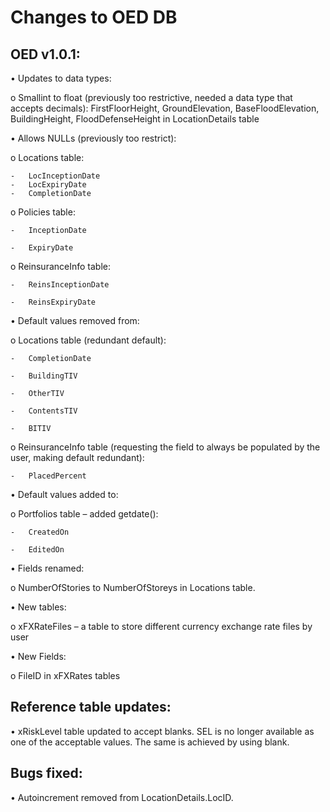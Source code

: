 # Changes to OED DB

## OED v1.0.1:
•	Updates to data types:

  o	Smallint to float (previously too restrictive, needed a data type that accepts decimals): FirstFloorHeight, GroundElevation,    BaseFloodElevation, BuildingHeight, FloodDefenseHeight in LocationDetails table
  
•	Allows NULLs (previously too restrict):

  o	Locations table:
  
    -	LocInceptionDate
    -	LocExpiryDate
    -	CompletionDate
    
  o	Policies table:
  
    -	InceptionDate
    
    -	ExpiryDate
    
  o	ReinsuranceInfo table:
  
    -	ReinsInceptionDate
    
    -	ReinsExpiryDate
    
•	Default values removed from:

  o	Locations table (redundant default):
  
    -	CompletionDate
    
    -	BuildingTIV
    
    -	OtherTIV
    
    -	ContentsTIV
    
    -	BITIV
    
  o	ReinsuranceInfo table (requesting the field to always be populated by the user, making default redundant):
  
    -	PlacedPercent

•	Default values added to:

  o	Portfolios table – added getdate():
  
    -	CreatedOn
    
    -	EditedOn

•	Fields renamed:

  o	NumberOfStories to NumberOfStoreys in Locations table.

•	New tables:

  o	xFXRateFiles – a table to store different currency exchange rate files by user

•	New Fields:

  o	FileID in xFXRates tables

## Reference table updates:
•	xRiskLevel table updated to accept blanks. SEL is no longer available as one of the acceptable values. The same is achieved by using blank.

## Bugs fixed:
•	Autoincrement removed from LocationDetails.LocID.

